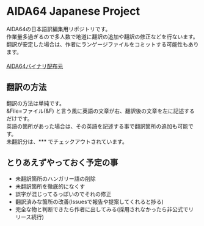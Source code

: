 # AIDA64 Japanese Project
AIDA64の日本語訳編集用リポジトリです。<br>
作業量多過ぎるので多人数で地道に翻訳の追加や翻訳の修正などを行ないます。<br>
翻訳が安定した場合は、作者にランゲージファイルをコミットする可能性もあります。<br>
<br>
[AIDA64バイナリ配布元](https://www.aida64.com/)

## 翻訳の方法
翻訳の方法は単純です。<br>
&File=ファイル(&F) と言う風に英語の文章が右、翻訳後の文章を左に記述するだけです。<br>
英語の箇所があった場合は、その英語を記述する事で翻訳箇所の追加も可能です。<br>
未翻訳分は、*** でチェックアウトされています。

## とりあえずやっておく予定の事
- 未翻訳箇所のハンガリー語の削除
- 未翻訳箇所を徹底的になくす
- 誤字が混じってるっぽいのでそれの修正
- 翻訳済みな箇所の改善(Issuesで報告や提案してくれると捗る)
- 完全な物と判断できたら作者に出してみる(採用されなかったら非公式でリリース続行)
